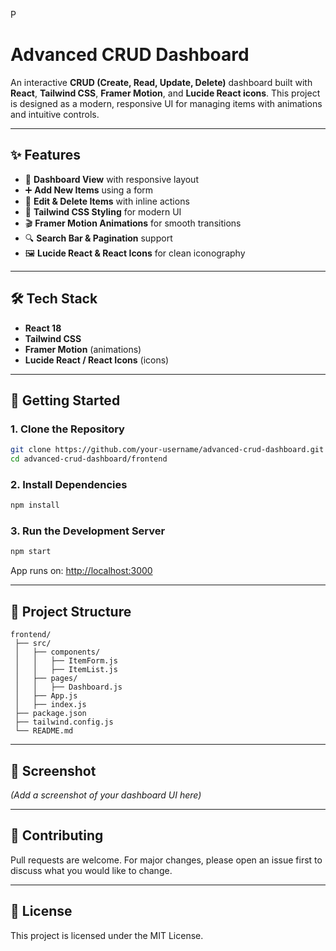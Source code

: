 P
# Advanced CRUD Dashboard

An interactive **CRUD (Create, Read, Update, Delete)** dashboard built with **React**, **Tailwind CSS**, **Framer Motion**, and **Lucide React icons**.
This project is designed as a modern, responsive UI for managing items with animations and intuitive controls.

---

## ✨ Features

* 📌 **Dashboard View** with responsive layout
* ➕ **Add New Items** using a form
* 📝 **Edit & Delete Items** with inline actions
* 🎨 **Tailwind CSS Styling** for modern UI
* 🎬 **Framer Motion Animations** for smooth transitions
* 🔍 **Search Bar & Pagination** support
* 🖼️ **Lucide React & React Icons** for clean iconography

---

## 🛠️ Tech Stack

* **React 18**
* **Tailwind CSS**
* **Framer Motion** (animations)
* **Lucide React / React Icons** (icons)

---

## 🚀 Getting Started

### 1. Clone the Repository

```bash
git clone https://github.com/your-username/advanced-crud-dashboard.git
cd advanced-crud-dashboard/frontend
```

### 2. Install Dependencies

```bash
npm install
```

### 3. Run the Development Server

```bash
npm start
```

App runs on: [http://localhost:3000](http://localhost:3000)

---

## 📂 Project Structure

```
frontend/
 ├── src/
 │   ├── components/
 │   │   ├── ItemForm.js
 │   │   ├── ItemList.js
 │   ├── pages/
 │   │   ├── Dashboard.js
 │   ├── App.js
 │   ├── index.js
 ├── package.json
 ├── tailwind.config.js
 └── README.md
```

---

## 📸 Screenshot

*(Add a screenshot of your dashboard UI here)*

---

## 🤝 Contributing

Pull requests are welcome. For major changes, please open an issue first to discuss what you would like to change.

---

## 📜 License

This project is licensed under the MIT License.

